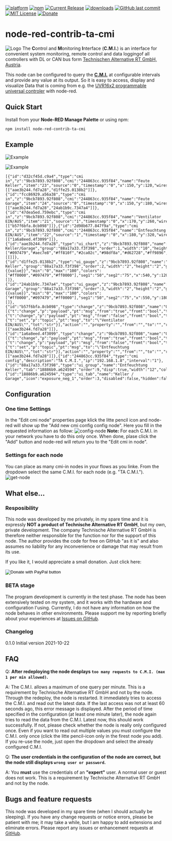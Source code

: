 [![platform](https://img.shields.io/badge/platform-Node--RED-red)](https://nodered.org)
[![npm](https://img.shields.io/npm/v/node-red-contrib-ta-cmi.svg)](https://www.npmjs.com/package/node-red-contrib-ta-cmi)
[![Current Release](https://img.shields.io/github/v/release/peteraustria/node-red-contrib-ta-cmi.svg?colorB=4cc61e)](https://github.com/peteraustria/node-red-contrib-ta-cmi/releases/latest)
[![downloads](https://img.shields.io/npm/dt/node-red-contrib-ta-cmi.svg)](https://www.npmjs.com/package/node-red-ta-cmi)
[![GitHub last commit](https://img.shields.io/github/last-commit/peteraustria/node-red-contrib-ta-cmi)](https://github.com/peteraustria/node-red-contrib-ta-cmi/commits/master)
[![MIT License](https://img.shields.io/badge/license-MIT-blue.svg)](https://github.com/vivereSmartGroup/node-red-contrib-ta-cmi/master/LICENSE)
[![Donate](https://img.shields.io/badge/Donate-PayPal-green.svg?logo=paypal)](https://www.paypal.com/donate?business=RXENQEUPYFL2Y&no_recurring=1&currency_code=EUR)

# node-red-contrib-ta-cmi

![Logo](images/logo.png)
The <B>C</b>ontrol and <b>M</b>onitoring <b>I</b>nterface (<b>C.M.I.</b>) is an interface for convenient system monitoring, remote control and data loggingof all controllers with DL or CAN bus form <a href = "https://www.ta.co.at/en/"> Technischen Alternative RT GmbH, Austria</a>.</p>
<p>This node can be configured to query the <a href="https://www.ta.co.at/en/x2-operation-interfaces/cmi/">  <b>C.M.I.</b></a> at configurable intervals and provide any value at its output. So it is easy to access, display and visualize Data that is coming from e.g. the <a href="https://www.ta.co.at/en/x2-freely-programmable-controllers/uvr16x2/"> UVR16x2 programmable universal controler</a> with node-red.


## Quick Start

Install from your <b>Node-RED Manage Palette</b> or using npm:
```
npm install node-red-contrib-ta-cmi
```
## Example

![Example](images/demo1.png)

![Example](images/demo2.png)


```
[{"id":"d32cf45d.c9a4","type":"cmi in","z":"9bcb7893.92f808","cmi":"244863cc.935f84","name":"Feute Keller","item":"23","source":"0","timestamp":"0","x":150,"y":120,"wires":[["aae3b244.fd7a28","d1ffe25.0138b2"]]},{"id":"fcc86929.a56a38","type":"cmi in","z":"9bcb7893.92f808","cmi":"244863cc.935f84","name":"Feute Garage","item":"24","source":"0","timestamp":"0","x":150,"y":180,"wires":[["aae3b244.fd7a28","24ab1b9c.7347a4"]]},{"id":"47dea5ed.759ebc","type":"cmi in","z":"9bcb7893.92f808","cmi":"244863cc.935f84","name":"Ventilator EIN/AUS","item":"21","source":"1","timestamp":"0","x":170,"y":260,"wires":[["b57f6bfa.8cb098"]]},{"id":"2d98b677.847f9a","type":"cmi in","z":"9bcb7893.92f808","cmi":"244863cc.935f84","name":"Entfeuchtung EIN/AUS","item":"22","source":"1","timestamp":"0","x":180,"y":320,"wires":[["1a6a8eed.4f3099"]]},{"id":"aae3b244.fd7a28","type":"ui_chart","z":"9bcb7893.92f808","name":"Feuchte Keller/Garage","group":"88a17a33.f3f398","order":1,"width":"10","height":"6","label":"","chartType":"line","legend":"true","xformat":"HH:mm","interpolate":"linear","nodata":"","dot":false,"ymin":"40","ymax":"","removeOlder":"24","removeOlderPoints":"","removeOlderUnit":"3600","cutout":0,"useOneColor":false,"useUTC":false,"colors":["#097479","#aec7e8","#ff810f","#2ca02c","#98df8a","#d62728","#ff9896","#9467bd","#c5b0d5"],"outputs":1,"useDifferentColor":false,"x":570,"y":240,"wires":[[]]},{"id":"d1ffe25.0138b2","type":"ui_gauge","z":"9bcb7893.92f808","name":"Feuchte Keller","group":"88a17a33.f3f398","order":2,"width":"2","height":"2","gtype":"gage","title":"Keller","label":"%rF","format":"{{value}}","min":"0","max":"100","colors":["#ff0000","#097479","#ff0000"],"seg1":"50","seg2":"75","x":540,"y":120,"wires":[]},{"id":"24ab1b9c.7347a4","type":"ui_gauge","z":"9bcb7893.92f808","name":"Feuchte Garage","group":"88a17a33.f3f398","order":3,"width":"2","height":"2","gtype":"gage","title":"Garage","label":"%rF","format":"{{value}}","min":"0","max":"100","colors":["#ff0000","#097479","#ff0000"],"seg1":"50","seg2":"75","x":550,"y":180,"wires":[]},{"id":"b57f6bfa.8cb098","type":"change","z":"9bcb7893.92f808","name":"0/1","rules":[{"t":"change","p":"payload","pt":"msg","from":"true","fromt":"bool","to":"49","tot":"num"},{"t":"change","p":"payload","pt":"msg","from":"false","fromt":"bool","to":"45","tot":"num"},{"t":"set","p":"topic","pt":"msg","to":"\"Ventilator EIN/AUS\"","tot":"str"}],"action":"","property":"","from":"","to":"","reg":false,"x":350,"y":260,"wires":[["aae3b244.fd7a28"]]},{"id":"1a6a8eed.4f3099","type":"change","z":"9bcb7893.92f808","name":"0/1","rules":[{"t":"change","p":"payload","pt":"msg","from":"true","fromt":"bool","to":"44","tot":"num"},{"t":"change","p":"payload","pt":"msg","from":"false","fromt":"bool","to":"40","tot":"num"},{"t":"set","p":"topic","pt":"msg","to":"\"Entfeuchtung EIN/AUS\"","tot":"str"}],"action":"","property":"","from":"","to":"","reg":false,"x":350,"y":320,"wires":[["aae3b244.fd7a28"]]},{"id":"244863cc.935f84","type":"cmi config","description":"TA C.M.I.","ip":"192.168.1.8","interval":"1"},{"id":"88a17a33.f3f398","type":"ui_group","name":"Entfeuchtung Keller","tab":"18886b9.a624594","order":9,"disp":true,"width":"12","collapse":true},{"id":"18886b9.a624594","type":"ui_tab","name":"Keller / Garage","icon":"exposure_neg_1","order":3,"disabled":false,"hidden":false}]
```


## Configuration

### One time Settings
In the "Edit cmi node" properties page klick the litte pencil icon and node-red will show up the "Add new cmi config config node". Here you fill in the requested information as follow:
![config-node](./images/config.PNG)
**Note:** For each C.M.I. in your network you have to do this only once.
When done, plase click the "Add" button and node-red will return you to the "Edit cmi in node".

### Settings for each node
You can place as many cmi-in nodes in your flows as you linke. From the dropdown select the same C.M.I. for each node (e.g. "TA C.M.I.").
![get-node](./images/get.PNG)


## What else...

### Resposibility

This node was developed by me privately, in my spare time and it is expressly <b>NOT a product of Technische Alternative RT GmbH</b>, but my own, private development. The company Technische Alternative RT GmbH is therefore neither responsible for the function nor for the support of this node. The author provides the code for free on GitHub "as it is" and also assumes no liability for any inconvenience or damage that may 
result from its use.

If you like it, I would appreciate a small donation. Just click here:
<form action="https://www.paypal.com/donate" method="post" target="_top">
<input type="hidden" name="business" value="RXENQEUPYFL2Y" />
<input type="hidden" name="no_recurring" value="1" />
<input type="hidden" name="currency_code" value="EUR" />
<input type="image" src="https://www.paypalobjects.com/en_US/i/btn/btn_donate_SM.gif" border="0" name="submit" title="PayPal - The safer, easier way to pay online!" alt="Donate with PayPal button" />
<img alt="" border="0" src="https://www.paypal.com/en_AT/i/scr/pixel.gif" width="1" height="1" />
</form>


### BETA stage

The program development is currently in the test phase. The node has been extensively tested on my system, and it works with the hardware and configuration I'using. Currently, I do not have any information on how the node behaves in other environments. Please support me by reporting briefly about your experiences at <a href="https://github.com/PeterAustria/node-red-contrib-ta-cmi/issues">Issues on GitHub</a>.

### Changelog

0.1.0 Initial version 2021-10-22

## FAQ

Q: **After redeploying the node desplays `too many requests to C.M.I. (max 1 per min allowed)`.**

A: The C.M.I. allows a maximum of one query per minute. 
This is a requirement by Technische Alternative RT GmbH and not by the node.
Through the redeploy, the node is restarted. It immediately tries to access the C.M.I. and read out the latest data. If the last access was not at least 60 seconds ago, this error message is displayed. After the period of time specified in the configuration (at least one minute later), the node again tries to read the data from the C.M.I. Latest now, this should work successfully. If not, please check whether the node is really only configured once. Even if you want to read out multiple values you must configure the C.M.I. only once (click the litte pencil-icon only in the firest node you add). If you re-use the node, just open the dropdown and select the already configured C.M.I. 

Q: **The user credentials in the configuration of the node are correct, but the node still displays `wrong user or password`.**


A: You **must** use the credentials of an **"expert"** user. A normal user or guest does not work. 
This is a requirement by Technische Alternative RT GmbH and not by the node.

## Bugs and feature requests

This node was developed in my spare time (when I should actually be sleeping). If you have any change requests or notice errors, please be patient with me; it may take a while, but I am happy to add extensions and eliminate errors. Please report any issues or enhancement requests at <a href="https://github.com/PeterAustria/node-red-contrib-ta-cmi/issues">GitHub</a>.